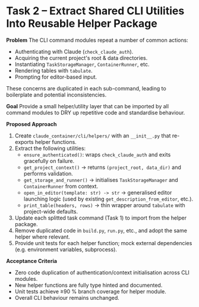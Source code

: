 # Task 2 – Extract Shared CLI Utilities Into Reusable Helper Package

**Problem**
The CLI command modules repeat a number of common actions:

* Authenticating with Claude (`check_claude_auth`).
* Acquiring the current project's root & data directories.
* Instantiating `TaskStorageManager`, `ContainerRunner`, etc.
* Rendering tables with `tabulate`.
* Prompting for editor-based input.

These concerns are duplicated in each sub-command, leading to boilerplate and potential inconsistencies.

**Goal**
Provide a small helper/utility layer that can be imported by all command modules to DRY up repetitive code and standardise behaviour.

**Proposed Approach**
1. Create `claude_container/cli/helpers/` with an `__init__.py` that re-exports helper functions.
2. Extract the following utilities:
   * `ensure_authenticated()`: wraps `check_claude_auth` and exits gracefully on failure.
   * `get_project_context()` → returns `(project_root, data_dir)` and performs validation.
   * `get_storage_and_runner()` → initialises `TaskStorageManager` and `ContainerRunner` from context.
   * `open_in_editor(template: str) -> str` → generalised editor launching logic (used by existing `get_description_from_editor`, etc.).
   * `print_table(headers, rows)` → thin wrapper around `tabulate` with project-wide defaults.
3. Update each splitted task command (Task 1) to import from the helper package.
4. Remove duplicated code in `build.py`, `run.py`, etc., and adopt the same helper where relevant.
5. Provide unit tests for each helper function; mock external dependencies (e.g. environment variables, subprocess).

**Acceptance Criteria**
- Zero code duplication of authentication/context initialisation across CLI modules.
- New helper functions are fully type hinted and documented.
- Unit tests achieve ≥90 % branch coverage for helper module.
- Overall CLI behaviour remains unchanged. 